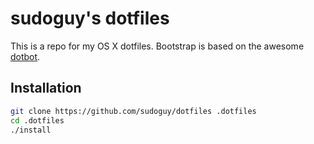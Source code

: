 # sudoguy's dotfiles

This is a repo for my OS X dotfiles. Bootstrap is based on the awesome [dotbot](https://github.com/anishathalye/dotbot).

## Installation

```sh
git clone https://github.com/sudoguy/dotfiles .dotfiles
cd .dotfiles
./install
```
